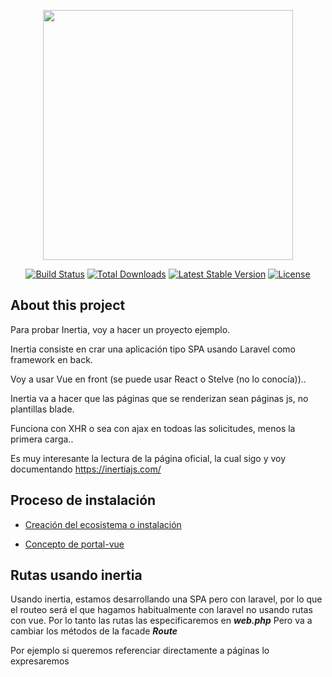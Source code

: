 <p align="center"><a href="https://laravel.com" target="_blank"><img src="https://raw.githubusercontent.com/laravel/art/master/logo-lockup/5%20SVG/2%20CMYK/1%20Full%20Color/laravel-logolockup-cmyk-red.svg" width="400"></a></p>

<p align="center">
<a href="https://travis-ci.org/laravel/framework"><img src="https://travis-ci.org/laravel/framework.svg" alt="Build Status"></a>
<a href="https://packagist.org/packages/laravel/framework"><img src="https://img.shields.io/packagist/dt/laravel/framework" alt="Total Downloads"></a>
<a href="https://packagist.org/packages/laravel/framework"><img src="https://img.shields.io/packagist/v/laravel/framework" alt="Latest Stable Version"></a>
<a href="https://packagist.org/packages/laravel/framework"><img src="https://img.shields.io/packagist/l/laravel/framework" alt="License"></a>
</p>

## About this project

Para probar Inertia, voy a hacer un proyecto ejemplo.


Inertia consiste en crar una aplicación tipo SPA usando Laravel como framework en back.

Voy a usar Vue en front (se puede usar React o Stelve (no lo conocía))..

Inertia va a hacer que las páginas que se renderizan sean páginas js, no plantillas blade.

Funciona con XHR o sea con ajax en todoas las solicitudes, menos la primera carga..

Es muy interesante la lectura de la página oficial, la cual sigo y voy documentando
 https://inertiajs.com/

## Proceso de instalación

* [Creación del ecosistema o instalación](./documentacion/instalacion.md)

* [Concepto de portal-vue](./documentacion/portal-vue.md)


## Rutas usando inertia
Usando inertia, estamos desarrollando una SPA pero con laravel, por lo que el routeo será el que hagamos habitualmente con laravel no usando rutas con vue.
Por lo tanto las rutas las especificaremos en *****web.php*****
Pero va a cambiar los métodos de la facade *****Route*****

 Por ejemplo si queremos referenciar directamente a páginas lo expresaremos











